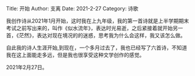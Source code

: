 Title: 开始
Author: 支离
Date: 2021-2-27
Category: 诗歌


我创作诗从2021年1月开始，这时我在上九年级，我的第一首诗就是上半学期期末考试之前写出来的，叫作《似水流年》，表达时光易逝，之后紧接着就开始另一首，《茫然》，表达对现在境况的的迷惑，思考我为什么会这样，我又该怎么做。

自此我的诗人生涯开始,到现在，一个多月过去了，我也已经写了六首诗，不知道我在这上面能走多远，但是我也很享受这种文学创作的感觉。

2021年2月27日。
